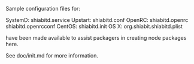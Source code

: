 Sample configuration files for:

SystemD: shiabitd.service
Upstart: shiabitd.conf
OpenRC:  shiabitd.openrc
         shiabitd.openrcconf
CentOS:  shiabitd.init
OS X:    org.shiabit.shiabitd.plist

have been made available to assist packagers in creating node packages here.

See doc/init.md for more information.
